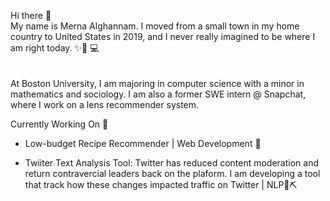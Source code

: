 Hi there 👋 <br>
My name is Merna Alghannam. I moved from a small town in my home country to United States in 2019, and I never really imagined to be where I am right today. ✨👩 💻 
<br><br><br> At Boston University, I am majoring in computer science with a minor in mathematics and sociology. I am also a former SWE intern @ Snapchat, where I work on a lens recommender system.

Currently Working On 🚀
- Low-budget Recipe Recommender | Web Development 📝

 - Twiiter Text Analysis Tool: Twitter has reduced content moderation and return contravercial leaders back on the plaform. I am developing a tool that track how these changes impacted traffic on Twitter | NLP📜⛏️

            
